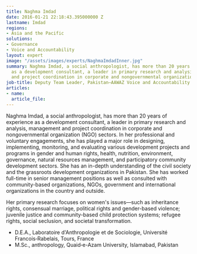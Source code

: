 ```yaml
---
title: Naghma Imdad
date: 2016-01-21 22:18:43.395000000 Z
lastname: Imdad
regions:
- Asia and the Pacific
solutions:
- Governance
- Voice and Accountability
layout: expert
image: "/assets/images/experts/NaghmaImdadInner.jpg"
summary: Naghma Imdad, a social anthropologist, has more than 20 years of experience
  as a development consultant, a leader in primary research and analysis, management
  and project coordination in corporate and nongovernmental organization (NGO) sectors.
job-title: Deputy Team Leader, Pakistan—AAWAZ Voice and Accountability Programme
articles:
- name: 
  article_file: 
---
```


Naghma Imdad, a social anthropologist, has more than 20 years of experience as a development consultant, a leader in primary research and analysis, management and project coordination in corporate and nongovernmental organization (NGO) sectors. In her professional and voluntary engagements, she has played a major role in designing, implementing, monitoring, and evaluating various development projects and programs in gender and human rights, health, nutrition, environment, governance, natural resources management, and participatory community development sectors. She has an in-depth understanding of the civil society and the grassroots development organizations in Pakistan. She has worked full-time in senior management positions as well as consulted with community-based organizations, NGOs, government and international organizations in the country and outside.

Her primary research focuses on women's issues—such as inheritance rights, consensual marriage, political rights and gender-based violence; juvenile justice and community-based child protection systems; refugee rights, social seclusion, and societal transformation.

* D.E.A., Laboratoire d'Anthropologie et de Sociologie, Université Francois‑Rabelais, Tours, France
* M.Sc., anthropology, Quaid‑e-Azam University, Islamabad, Pakistan
